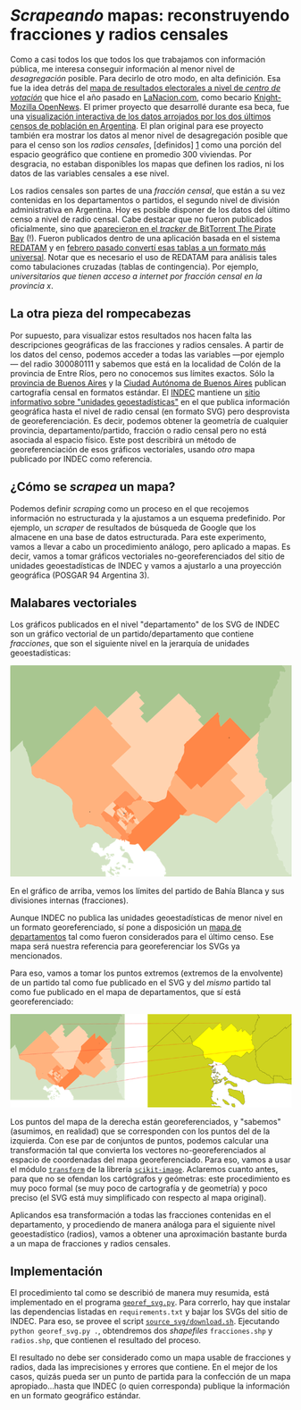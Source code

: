 # *Scrapeando* mapas: reconstruyendo fracciones y radios censales

Como a casi todos los que todos los que trabajamos con información pública, me interesa
conseguir información al menor nivel de *desagregación* posible. Para decirlo de otro modo, en alta
definición. Esa fue la idea detrás del [mapa de resultados electorales a nivel de *centro de
votación*](http://interactivos.lanacion.com.ar/mapa-elecciones-2013/) que hice el año pasado en
[LaNacion.com](http://lanacion.com), como becario
[Knight-Mozilla OpenNews](http://opennews.org). El primer proyecto que desarrollé durante esa beca,
fue una
[visualización interactiva de los datos arrojados por los dos últimos censos de población en Argentina](http://interactivos.lanacion.com.ar/censo/#Poblacion_Total-intercensal). El
plan original para ese proyecto también era mostrar los datos al menor nivel de desagregación
posible que para el censo son los *radios censales*, [definidos] [1] como una porción del espacio
geográfico que contiene en promedio 300 viviendas. Por desgracia, no estaban disponibles los mapas
que definen los radios, ni los datos de las variables censales a ese nivel.

[1]: https://www.santafe.gov.ar/index.php/web/content/view/full/163619/%28subtema%29/93664 "SantaFe.gov.ar"

Los radios censales son partes de una *fracción censal*, que están a su vez contenidas en los
departamentos o partidos, el segundo nivel de división administrativa en Argentina. Hoy es posible
disponer de los datos del último censo a nivel de radio censal. Cabe destacar que no fueron
publicados oficialmente, sino que
[aparecieron en el *tracker* de BitTorrent The Pirate Bay](https://thepiratebay.se/torrent/9642504/CPV2010BArgVer1.exe)
(!). Fueron publicados dentro de una aplicación basada en el sistema
[REDATAM](http://www.eclac.cl/redatam/default.asp?idioma=IN) y en [febrero pasado convertí esas tablas
a un formato más universal](http://blog.jazzido.com/2014/02/24/resultados-censo-2010-radio-censal/). Notar
que es necesario el uso de REDATAM para análisis tales como tabulaciones cruzadas (tablas
de contingencia). Por ejemplo, *universitarios que tienen acceso a internet por fracción censal en la provincia x*.

## La otra pieza del rompecabezas

Por supuesto, para visualizar estos resultados nos hacen falta las descripciones geográficas de las
fracciones y radios censales. A partir de los datos del censo, podemos acceder a todas las variables
—por ejemplo— del radio 300080111 y sabemos que está en la localidad de Colón de la provincia de Entre Ríos,
pero no conocemos sus límites exactos. Sólo la [provincia de Buenos Aires](http://www.ec.gba.gov.ar/estadistica/censo2010/cartografia.html)
y la
[Ciudad Autónoma de Buenos Aires](http://www.buenosaires.gob.ar/areas/hacienda/sis_estadistico/cartografia_censal_cnphv_2010.php?menu_id=35240)
publican cartografía censal en formatos estándar. El [INDEC](http://www.indec.gov.ar) mantiene un [sitio informativo sobre
"unidades geoestadísticas"](http://www.opex.sig.indec.gov.ar/codgeo/index.php?pagina=mapas) en el
que publica información geográfica hasta el nivel de radio censal (en formato SVG) pero desprovista de
georeferenciación. Es decir, podemos obtener la geometría de cualquier provincia,
departamento/partido, fracción o radio censal pero no está asociada al espacio físico. Este post
describirá un método de georeferenciación de esos gráficos vectoriales, usando *otro* mapa
publicado por INDEC como referencia.

## ¿Cómo se *scrapea* un mapa?

Podemos definir *scraping* como un proceso en el que recojemos información no estructurada y la
ajustamos a un esquema predefinido. Por ejemplo, un *scraper* de resultados de búsqueda de Google que
los almacene en una base de datos estructurada. Para este experimento, vamos a llevar a cabo un
procedimiento análogo, pero aplicado a mapas. Es decir, vamos a tomar gráficos vectoriales no-georeferenciados
del sitio de unidades geoestadísticas de INDEC y vamos a ajustarlo a una proyección geográfica
(POSGAR 94 Argentina 3).

## Malabares vectoriales

Los gráficos publicados en el nivel "departamento" de los SVG de INDEC son un gráfico vectorial de un
partido/departamento que contiene *fracciones*, que son el siguiente nivel en la jerarquía de
unidades geoestadísticas:

![Fracciones de Bahía Blanca](img/06056.png?raw=True)

En el gráfico de arriba, vemos los límites del partido de Bahía Blanca y sus divisiones internas
(fracciones).

Aunque INDEC no publica las unidades geoestadísticas de menor nivel en un formato georeferenciado,
sí pone a disposición un [mapa de departamentos](http://www.indec.gov.ar/default_gis.htm)
tal como fueron considerados para el último censo. Ese mapa será nuestra referencia para
georeferenciar los SVGs ya mencionados.

Para eso, vamos a tomar los puntos extremos (extremos de la envolvente) de un partido tal como fue publicado en el
SVG y del *mismo* partido tal como fue publicado en el mapa de departamentos, que sí está georeferenciado:

![Puntos correspondientes](img/puntos_correspondientes.png?raw=true)

Los puntos del mapa de la derecha están georeferenciados, y "sabemos" (asumimos, en realidad) que se corresponden con los
puntos del de la izquierda. Con ese par de conjuntos de puntos, podemos calcular una transformación
tal que convierta los vectores no-georeferenciados al espacio de coordenadas del mapa
georeferenciado. Para eso, vamos a usar el módulo [`transform`](http://scikit-image.org/docs/dev/api/skimage.transform.html)
de la librería [`scikit-image`](http://scikit-image.org/). Aclaremos cuanto antes, para que no se ofendan los cartógrafos y geómetras: este
procedimiento es muy poco formal (se muy poco de cartografía y de geometría) y poco preciso (el SVG está muy simplificado con respecto al mapa original).

Aplicandos esa transformación a todas las fracciones contenidas en el departamento, y procediendo de
manera análoga para el siguiente nivel geoestadístico (radios), vamos a obtener una aproximación
bastante burda a un mapa de fracciones y radios censales.

## Implementación

El procedimiento tal como se describió de manera muy resumida, está implementado en el programa
[`georef_svg.py`](https://github.com/jazzido/svg-map-scrape/blob/master/georef_svg.py). Para
correrlo, hay que instalar las dependencias listadas en `requirements.txt` y bajar los SVGs del
sitio de INDEC. Para eso, se provee el script
[`source_svg/download.sh`](https://github.com/jazzido/svg-map-scrape/blob/master/source_svgs/download.sh). Ejecutando
`python georef_svg.py .`, obtendremos dos *shapefiles* `fracciones.shp` y `radios.shp`, que
contienen el resultado del proceso.

El resultado no debe ser considerado como un mapa usable de fracciones y radios, dada las
imprecisiones y errores que contiene. En el mejor de los casos, quizás pueda ser un punto de partida
para la confección de un mapa apropiado...hasta que INDEC (o quien corresponda) publique la
información en un formato geográfico estándar.
